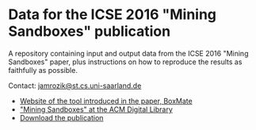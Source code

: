 # Data for the ICSE 2016 "Mining Sandboxes" publication

A repository containing input and output data from the ICSE 2016 "Mining Sandboxes" paper, plus instructions on how to reproduce the results as faithfully as possible.

Contact: jamrozik@st.cs.uni-saarland.de

* [Website of the tool introduced in the paper, BoxMate](www.boxmate.org)
* ["Mining Sandboxes" at the ACM Digital Library](http://dl.acm.org/citation.cfm?id=2884782)
* [Download the publication](http://www.boxmate.org/files/boxmate-preprint.pdf) 
